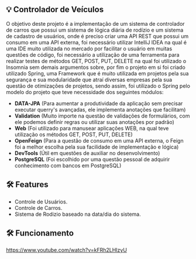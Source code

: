 ## 💡 **Controlador de Veículos**

O objetivo deste projeto é a implementação de um sistema de controlador de carros que possui um sistema de lógica diária de rodízio e um sistema de cadastro de usuários, onde é preciso criar uma API REST que possui um consumo em uma API externa, foi necessário utilizar IntelliJ IDEA na qual é uma IDE muito utilizada no mercado por facilitar o usuário em muitas questões de código, foi necessário a utilização de uma ferramenta para realizar testes de métodos GET, POST, PUT, DELETE na qual foi utilizado o Insomnia sem demais argumentos sobre, por fim o projeto em si foi criado utilizado Spring, uma Framework que é muito utilizada em projetos pela sua segurança e sua modularidade que atraí diversas empresas pela sua questão de otimizações de projetos, sendo assim, foi utilizado o Spring pelo modelo do projeto que teve necessidade dos seguintes módulos:

- **DATA-JPA** (Para aumentar a produtividade da aplicação sem precisar executar querry's avançadas, ele implementa anotações que facilitam)
- **Validation** (Muito importe na questão de validações de formulários, com ele podemos definir regras ou utilizar suas anotações por padrão)
- **Web** (Foi utilizado para manusear aplicações WEB, na qual teve utilização os métodos GET, POST, PUT, DELETE)
- **OpenFeign** (Para a questão de consumo em uma API externa, o Feign foi a melhor escolha pela sua facilidade de implementação e lógica)
- **DevTools** (Útil em questões de auxiliar no desenvolvimento)
- **PostgreSQL** (Foi escolhido por uma questão pessoal de adquirir conhecimento com bancos em PostgreSQL)

## 🛠 **Features**

- Controle de Usuários.
- Controle de Carros.
- Sistema de Rodizio baseado na data/dia do sistema.

## 🛠 **Funcionamento**

https://www.youtube.com/watch?v=kFRh2LHIzyU
